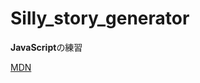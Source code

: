 # Silly_story_generator
**JavaScript**の練習

[MDN](https://developer.mozilla.org/ja/docs/Learn/JavaScript/First_steps/Silly_story_generator)
